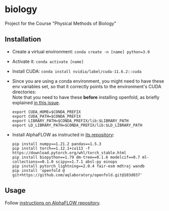 # biology

Project for the Course "Physical Methods of Biology"

## Installation

- Create a virtual environment: `conda create -n [name] python=3.9`
- Activate it: `conda activate [name]`
- Install CUDA: `conda install nvidia/label/cuda-11.6.2::cuda`
- Since you are using a conda environment, you might need to have these env variables set, so that it correctly points to the environment's CUDA directories:  
  Note that you need to have these **before** installing openfold, as briefly explained [in this issue](https://github.com/aqlaboratory/openfold/issues/293#issuecomment-2058255494).
  ```
  export CUDA_HOME=$CONDA_PREFIX
  export CUDA_PATH=$CONDA_PREFIX
  export LIBRARY_PATH=$CONDA_PREFIX/lib:$LIBRARY_PATH
  export LD_LIBRARY_PATH=$CONDA_PREFIX/lib:$LD_LIBRARY_PATH
  ```

- Install AlphaFLOW as instructed in [its repository](https://github.com/bjing2016/alphaflow?tab=readme-ov-file#installation):
  ```
  pip install numpy==1.21.2 pandas==1.5.3
  pip install torch==1.12.1+cu113 -f https://download.pytorch.org/whl/torch_stable.html
  pip install biopython==1.79 dm-tree==0.1.6 modelcif==0.7 ml-collections==0.1.0 scipy==1.7.1 absl-py einops
  pip install pytorch_lightning==2.0.4 fair-esm mdtraj wandb
  pip install 'openfold @ git+https://github.com/aqlaboratory/openfold.git@103d037'
  ```

## Usage

Follow [instructions on AlphaFLOW repository](https://github.com/bjing2016/alphaflow?tab=readme-ov-file#running-inference).
